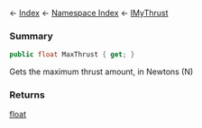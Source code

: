 ← [Index](Api-Index) ← [Namespace Index](Namespace-Index) ← [IMyThrust](Sandbox.ModAPI.Ingame.IMyThrust)

### Summary

```csharp
public float MaxThrust { get; }
```

Gets the maximum thrust amount, in Newtons (N)

### Returns

[float](https://docs.microsoft.com/en-us/dotnet/api/system.single?view=netframework-4.6)

